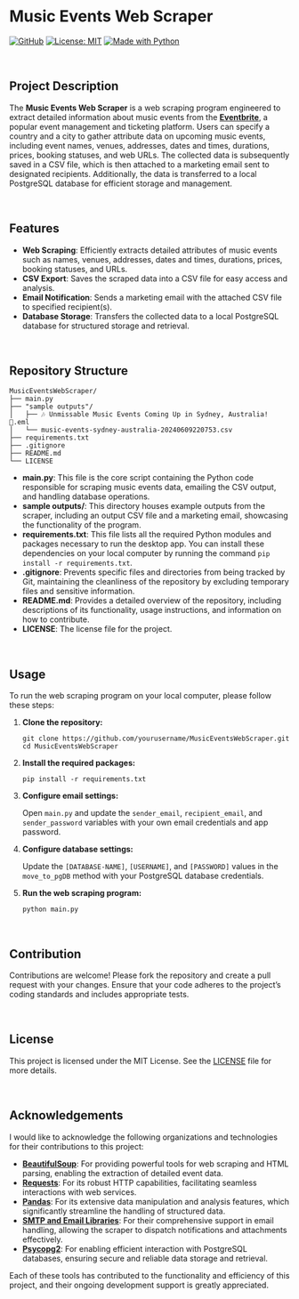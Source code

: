 # Music Events Web Scraper

[![GitHub](https://badgen.net/badge/icon/GitHub?icon=github&color=black&label)](https://github.com/MaxineXiong)
[![License: MIT](https://img.shields.io/badge/License-MIT-yellow.svg)](https://opensource.org/licenses/MIT)
[![Made with Python](https://img.shields.io/badge/Python->=3.6-blue?logo=python&logoColor=white)](https://www.python.org)

<br>

## Project Description

The **Music Events Web Scraper** is a web scraping program engineered to extract detailed information about music events from the [**Eventbrite**](http://eventbrite.com.au), a popular event management and ticketing platform. Users can specify a country and a city to gather attribute data on upcoming music events, including event names, venues, addresses, dates and times, durations, prices, booking statuses, and web URLs. The collected data is subsequently saved in a CSV file, which is then attached to a marketing email sent to designated recipients. Additionally, the data is transferred to a local PostgreSQL database for efficient storage and management.

<br>

## Features

- **Web Scraping**: Efficiently extracts detailed attributes of music events such as names, venues, addresses, dates and times, durations, prices, booking statuses, and URLs.
- **CSV Export**: Saves the scraped data into a CSV file for easy access and analysis.
- **Email Notification**: Sends a marketing email with the attached CSV file to specified recipient(s).
- **Database Storage**: Transfers the collected data to a local PostgreSQL database for structured storage and retrieval.

<br>

## Repository Structure

```
MusicEventsWebScraper/
├── main.py
├── "sample outputs"/
│   ├── 🎶 Unmissable Music Events Coming Up in Sydney, Australia! 🌟.eml
│   └── music-events-sydney-australia-20240609220753.csv
├── requirements.txt
├── .gitignore
├── README.md                 
└── LICENSE 
```

- **main.py**: This file is the core script containing the Python code responsible for scraping music events data, emailing the CSV output, and handling database operations.
- **sample outputs/**: This directory houses example outputs from the scraper, including an output CSV file and a marketing email, showcasing the functionality of the program.
- **requirements.txt**: This file lists all the required Python modules and packages necessary to run the desktop app. You can install these dependencies on your local computer by running the command `pip install -r requirements.txt`.
- **.gitignore**: Prevents specific files and directories from being tracked by Git, maintaining the cleanliness of the repository by excluding temporary files and sensitive information.
- **README.md**: Provides a detailed overview of the repository, including descriptions of its functionality, usage instructions, and information on how to contribute.
- **LICENSE**: The license file for the project.

<br>

## Usage

To run the web scraping program on your local computer, please follow these steps:

1. **Clone the repository:**
    ```
    git clone https://github.com/yourusername/MusicEventsWebScraper.git
    cd MusicEventsWebScraper
    ```
    
2. **Install the required packages:**
    ```
    pip install -r requirements.txt
    ```
    
3. **Configure email settings:**
   
   Open `main.py` and update the `sender_email`, `recipient_email`, and `sender_password` variables with your own email credentials and app password.
     
4. **Configure database settings:**
   
   Update the `[DATABASE-NAME]`, `[USERNAME]`, and `[PASSWORD]` values in the `move_to_pgDB` method with your PostgreSQL database credentials.
     
5. **Run the web scraping program:**
    ```
    python main.py
    ```

<br>

## Contribution

Contributions are welcome! Please fork the repository and create a pull request with your changes. Ensure that your code adheres to the project’s coding standards and includes appropriate tests.

<br>

## License

This project is licensed under the MIT License. See the [LICENSE](https://choosealicense.com/licenses/mit/) file for more details.

<br>

## Acknowledgements

I would like to acknowledge the following organizations and technologies for their contributions to this project:

- [**BeautifulSoup**](https://beautiful-soup-4.readthedocs.io/en/latest/): For providing powerful tools for web scraping and HTML parsing, enabling the extraction of detailed event data.
- [**Requests**](https://requests.readthedocs.io/en/latest/): For its robust HTTP capabilities, facilitating seamless interactions with web services.
- [**Pandas**](https://pandas.pydata.org/): For its extensive data manipulation and analysis features, which significantly streamline the handling of structured data.
- [**SMTP and Email Libraries**](https://docs.python.org/3/library/smtplib.html): For their comprehensive support in email handling, allowing the scraper to dispatch notifications and attachments effectively.
- [**Psycopg2**](https://www.psycopg.org/docs/): For enabling efficient interaction with PostgreSQL databases, ensuring secure and reliable data storage and retrieval.

Each of these tools has contributed to the functionality and efficiency of this project, and their ongoing development support is greatly appreciated.
